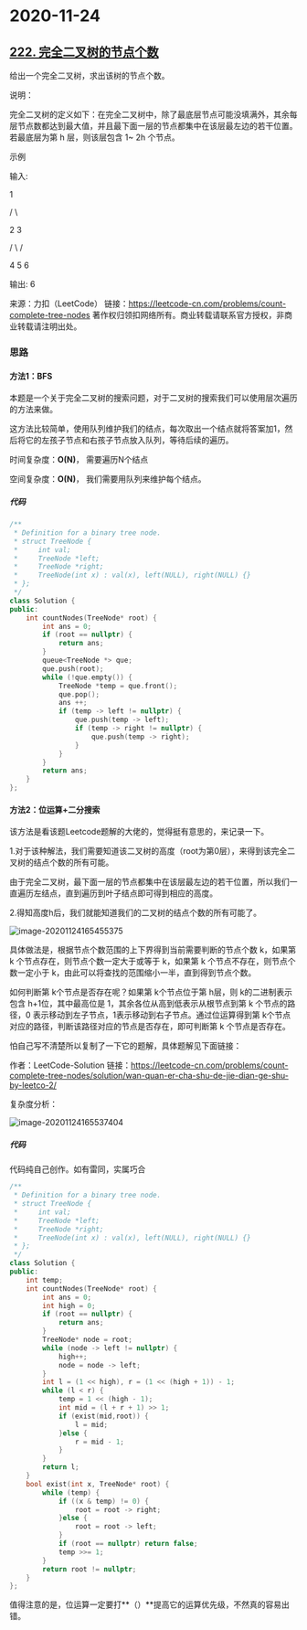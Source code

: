 # 2020-11-24

## [222. 完全二叉树的节点个数](https://leetcode-cn.com/problems/count-complete-tree-nodes/)



给出一个完全二叉树，求出该树的节点个数。

说明：

完全二叉树的定义如下：在完全二叉树中，除了最底层节点可能没填满外，其余每层节点数都达到最大值，并且最下面一层的节点都集中在该层最左边的若干位置。若最底层为第 h 层，则该层包含 1~ 2h 个节点。

示例

输入: 

   1

  / \

2     3

/  \   /

4  5 6

输出: 6

来源：力扣（LeetCode）
链接：https://leetcode-cn.com/problems/count-complete-tree-nodes
著作权归领扣网络所有。商业转载请联系官方授权，非商业转载请注明出处。



### 思路

#### 方法1：BFS

本题是一个关于完全二叉树的搜索问题，对于二叉树的搜索我们可以使用层次遍历的方法来做。

这方法比较简单，使用队列维护我们的结点，每次取出一个结点就将答案加1，然后将它的左孩子节点和右孩子节点放入队列，等待后续的遍历。

时间复杂度：**O(N)**， 需要遍历N个结点

空间复杂度：**O(N)**， 我们需要用队列来维护每个结点。

##### 代码

```cpp
/**
 * Definition for a binary tree node.
 * struct TreeNode {
 *     int val;
 *     TreeNode *left;
 *     TreeNode *right;
 *     TreeNode(int x) : val(x), left(NULL), right(NULL) {}
 * };
 */
class Solution {
public:
    int countNodes(TreeNode* root) {
        int ans = 0;
        if (root == nullptr) {
            return ans;
        }
        queue<TreeNode *> que;
        que.push(root);
        while (!que.empty()) {
            TreeNode *temp = que.front();
            que.pop();
            ans ++;
            if (temp -> left != nullptr) {
                que.push(temp -> left);
                if (temp -> right != nullptr) {
                    que.push(temp -> right);
                }
            }
        }
        return ans;
    }
};
```



#### 方法2：位运算+二分搜索



该方法是看该题Leetcode题解的大佬的，觉得挺有意思的，来记录一下。



1.对于该种解法，我们需要知道该二叉树的高度（root为第0层），来得到该完全二叉树的结点个数的所有可能。

由于完全二叉树，最下面一层的节点都集中在该层最左边的若干位置，所以我们一直遍历左结点，直到遍历到叶子结点即可得到相应的高度。

2.得知高度h后，我们就能知道我们的二叉树的结点个数的所有可能了。

![image-20201124165455375](https://gitee.com/long_kejie/image/raw/master/image-20201124165455375.png)


具体做法是，根据节点个数范围的上下界得到当前需要判断的节点个数 k，如果第 k 个节点存在，则节点个数一定大于或等于 k，如果第 k 个节点不存在，则节点个数一定小于 k，由此可以将查找的范围缩小一半，直到得到节点个数。

如何判断第 k个节点是否存在呢？如果第 k个节点位于第 h层，则 k的二进制表示包含 h+1位，其中最高位是 1，其余各位从高到低表示从根节点到第 k 个节点的路径，0 表示移动到左子节点，1表示移动到右子节点。通过位运算得到第 k个节点对应的路径，判断该路径对应的节点是否存在，即可判断第 k 个节点是否存在。



怕自己写不清楚所以复制了一下它的题解，具体题解见下面链接：

作者：LeetCode-Solution
链接：https://leetcode-cn.com/problems/count-complete-tree-nodes/solution/wan-quan-er-cha-shu-de-jie-dian-ge-shu-by-leetco-2/

复杂度分析：

![image-20201124165537404](https://gitee.com/long_kejie/image/raw/master/image-20201124165537404.png)


##### 代码

代码纯自己创作。如有雷同，实属巧合

```cpp
/**
 * Definition for a binary tree node.
 * struct TreeNode {
 *     int val;
 *     TreeNode *left;
 *     TreeNode *right;
 *     TreeNode(int x) : val(x), left(NULL), right(NULL) {}
 * };
 */
class Solution {
public:
    int temp;
    int countNodes(TreeNode* root) {
        int ans = 0;
        int high = 0;
        if (root == nullptr) {
            return ans;
        }
        TreeNode* node = root;
        while (node -> left != nullptr) {
            high++;
            node = node -> left;
        }
        int l = (1 << high), r = (1 << (high + 1)) - 1;
        while (l < r) {
            temp = 1 << (high - 1);
            int mid = (l + r + 1) >> 1;
            if (exist(mid,root)) {
                l = mid;
            }else {
                r = mid - 1;
            }
        }
        return l;
    }
    bool exist(int x, TreeNode* root) {
        while (temp) {
            if ((x & temp) != 0) {
                root = root -> right;
            }else {
                root = root -> left;
            }
            if (root == nullptr) return false;
            temp >>= 1;
        }
        return root != nullptr;
    }
};
```

值得注意的是，位运算一定要打**（）**提高它的运算优先级，不然真的容易出错。

